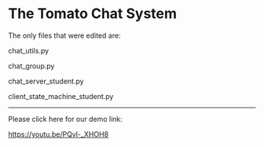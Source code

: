 # The Tomato Chat System

The only files that were edited are:

chat_utils.py

chat_group.py

chat_server_student.py

client_state_machine_student.py

----------

Please click here for our demo link:

https://youtu.be/PQvl-_XHOH8
